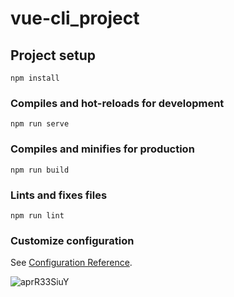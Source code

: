 # vue-cli_project

## Project setup
```
npm install
```

### Compiles and hot-reloads for development
```
npm run serve
```

### Compiles and minifies for production
```
npm run build
```

### Lints and fixes files
```
npm run lint
```

### Customize configuration
See [Configuration Reference](https://cli.vuejs.org/config/).    


![aprR33SiuY](https://user-images.githubusercontent.com/86303341/139129080-013af98f-70d5-447a-8215-f9a84cf0ac23.gif)
